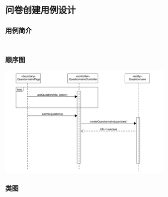 # 问卷创建用例设计

## 用例简介

![]()

## 顺序图

![](UseCasesDesign/questionnaire-create-sequence.png)



## 类图

![]()
